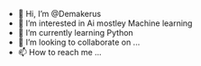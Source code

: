 - 👋 Hi, I’m @Demakerus
- 👀 I’m interested in Ai mostley Machine learning
- 🌱 I’m currently learning Python
- 💞️ I’m looking to collaborate on ...
- 📫 How to reach me ...

<!---
Demakerus/Demakerus is a ✨ special ✨ repository because its `README.md` (this file) appears on your GitHub profile.
You can click the Preview link to take a look at your changes.
--->
